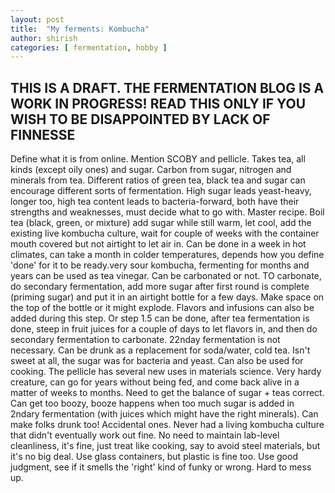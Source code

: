 ```yaml
---
layout: post
title:  "My ferments: Kombucha"
author: shirish
categories: [ fermentation, hobby ]
---
```


## THIS IS A DRAFT. THE FERMENTATION BLOG IS A WORK IN PROGRESS! READ THIS ONLY IF YOU WISH TO BE DISAPPOINTED BY LACK OF FINNESSE

Define what it is from online. Mention SCOBY and pellicle. Takes tea, all kinds (except oily ones) and sugar. Carbon from sugar, nitrogen and minerals from tea. Different ratios of green tea, black tea and sugar can encourage different sorts of fermentation. High sugar leads yeast-heavy, longer too, high tea content leads to bacteria-forward, both have their strengths and weaknesses, must decide what to go with. Master recipe.
Boil tea (black, green, or mixture) add sugar while still warm, let cool, add the existing live kombucha culture, wait for couple of weeks with the container mouth covered but not airtight to let air in.
Can be done in a week in hot climates, can take a month in colder temperatures, depends how you define 'done' for it to be ready.very sour kombucha, fermenting for months and years can be used as tea vinegar.
Can be carbonated or not. TO carbonate, do secondary fermentation, add more sugar after first round is complete (priming sugar) and put it in an airtight bottle for a few days. Make space on the top of the bottle or it might explode. Flavors and infusions can also be added during this step. Or step 1.5 can be done, after tea fermentation is done, steep in fruit juices for a couple of days to let flavors in, and then do secondary fermentation to carbonate. 22nday fermentation is not necessary.
Can be drunk as a replacement for soda/water, cold tea. Isn't sweet at all, the sugar was for bacteria and yeast. Can also be used for cooking. The pellicle has several new uses in materials science.
Very hardy creature, can go for years without being fed, and come back alive in a matter of weeks to months. Need to get the balance of sugar + teas correct. Can get too boozy, booze happens when too much sugar is added in 2ndary fermentation (with juices which might have the right minerals). Can make folks  drunk too! Accidental ones.
Never had a living kombucha culture that didn't eventually work out fine. No need to maintain lab-level cleanliness, it's fine, just treat like cooking, say to avoid steel materials, but it's no big deal. Use glass containers, but plastic is fine too. Use good judgment, see if it smells the 'right' kind of funky or wrong. Hard to mess up.
